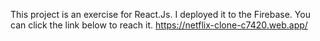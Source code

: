 This project is an exercise for React.Js.
I deployed it to the Firebase.
You can click the link below to reach it.
https://netflix-clone-c7420.web.app/

